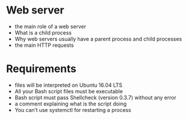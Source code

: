 # **Web server**

+ the main role of a web server
+ What is a child process
+ Why web servers usually have a parent process and child processes
+ the main HTTP requests

# **Requirements**

+  files will be interpreted on Ubuntu 16.04 LTS
+ All your Bash script files must be executable
+ Bash script must pass Shellcheck (version 0.3.7) without any error
+ a comment explaining what is the script doing
+ You can’t use systemctl for restarting a process
